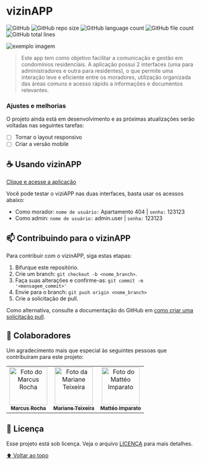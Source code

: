 # vizinAPP

![GitHub](https://img.shields.io/github/license/lmartinhao/vizinapp?style=for-the-badge)
![GitHub repo size](https://img.shields.io/github/repo-size/lmartinhao/vizinapp?style=for-the-badge)
![GitHub language count](https://img.shields.io/github/languages/count/lmartinhao/vizinapp?style=for-the-badge)
![GitHub file count](https://img.shields.io/github/directory-file-count/lmartinhao/vizinapp?style=for-the-badge)
![GitHub total lines](https://img.shields.io/tokei/lines/github/lmartinhao/vizinapp?style=for-the-badge)

<img src="https://i.ibb.co/k9x8jyz/Captura-de-Tela-2022-12-12-a-s-14-36-47.png" alt="exemplo imagem">

> Este app tem como objetivo facilitar a comunicação e gestão em condomínios residenciais. A aplicação possui 2 interfaces (uma para administradores e outra para residentes), o que permite uma interação leve e eficiente entre os moradores, utilização organizada das áreas comuns e acesso rápido a informações e documentos relevantes.

### Ajustes e melhorias

O projeto ainda está em desenvolvimento e as próximas atualizações serão voltadas nas seguintes tarefas:

- [ ] Tornar o layout responsivo
- [ ] Criar a versão mobile

## ☕ Usando vizinAPP

[Clique e acesse a aplicação](https://vizinapp.herokuapp.com/)

Você pode testar o viziAPP nas duas interfaces, basta usar os acessos abaixo:
* Como morador: `nome de usuário:` Apartamento 404 | `senha:` 123123
* Como admin: `nome de usuário:` admin.user | `senha:` 123123

## 📫 Contribuindo para o vizinAPP
Para contribuir com o vizinAPP, siga estas etapas:

1. Bifurque este repositório.
2. Crie um branch: `git checkout -b <nome_branch>`.
3. Faça suas alterações e confirme-as: `git commit -m '<mensagem_commit>'`
4. Envie para o branch: `git push origin <nome_branch>`
5. Crie a solicitação de pull.

Como alternativa, consulte a documentação do GitHub em [como criar uma solicitação pull](https://help.github.com/en/github/collaborating-with-issues-and-pull-requests/creating-a-pull-request).

## 🤝 Colaboradores

Um agradecimento mais que especial às seguintes pessoas que contribuíram para este projeto:

<table>
  <tr>
    <td align="center">
      <a href="#">
        <img src="https://avatars3.githubusercontent.com/u/24305?v=4" width="100px;" alt="Foto do Marcus Rocha"/><br>
        <sub>
          <b>Marcus Rocha</b>
        </sub>
      </a>
    </td>
    <td align="center">
      <a href="#">
        <img src="https://avatars3.githubusercontent.com/u/115430754?v=4" width="100px;" alt="Foto da Mariane Teixeira"/><br>
        <sub>
          <b>Mariane Teixeira</b>
        </sub>
      </a>
    </td>
    <td align="center">
      <a href="#">
        <img src="https://avatars3.githubusercontent.com/u/56048820?v=4" width="100px;" alt="Foto do Mattéo Imparato"/><br>
        <sub>
          <b>Mattéo Imparato</b>
        </sub>
      </a>
    </td>
  </tr>
</table>

## 📝 Licença

Esse projeto está sob licença. Veja o arquivo [LICENÇA](LICENSE.md) para mais detalhes.

[⬆ Voltar ao topo](#vizinapp)<br>
